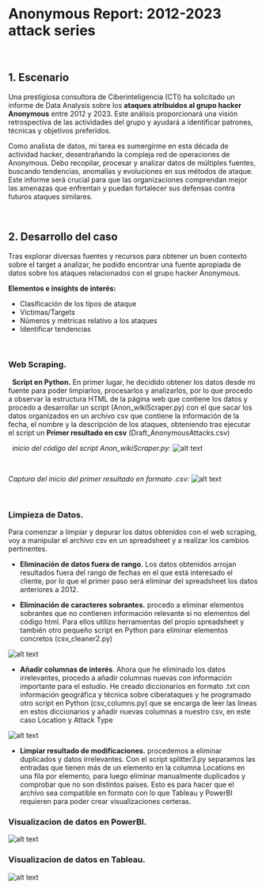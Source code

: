 # Anonymous Report: 2012-2023 attack series

&nbsp;

## 1. Escenario

Una prestigiosa consultora de Ciberinteligencia (CTI) ha solicitado un informe de Data Analysis sobre los **ataques atribuidos al grupo hacker Anonymous** entre 2012 y 2023. Este análisis proporcionará una visión retrospectiva de las actividades del grupo y ayudará a identificar patrones, técnicas y objetivos preferidos.

Como analista de datos, mi tarea es sumergirme en esta década de actividad hacker, desentrañando la compleja red de operaciones de Anonymous. Debo recopilar, procesar y analizar datos de múltiples fuentes, buscando tendencias, anomalías y evoluciones en sus métodos de ataque. Este informe será crucial para que las organizaciones comprendan mejor las amenazas que enfrentan y puedan fortalecer sus defensas contra futuros ataques similares.

&nbsp;


## 2. Desarrollo del caso

Tras explorar diversas fuentes y recursos para obtener un buen contexto sobre el target a analizar, he podido encontrar una fuente apropiada de datos sobre los ataques relacionados con el grupo hacker Anonymous.

**Elementos e insights de interés:**

- Clasificación de los tipos de ataque
- Víctimas/Targets
- Números y métricas relativo a los ataques
- Identificar tendencias



&nbsp;
### Web Scraping.
&nbsp;
**Script en Python.** En primer lugar, he decidido obtener los datos desde mi fuente para poder limpiarlos, procesarlos y analizarlos, por lo que procedo a observar la estructura HTML de la página web que contiene los datos y procedo a desarrollar un script (Anon_wikiScraper.py) con el que sacar los datos organizados en un archivo csv que contiene la información de la fecha, el nombre y la descripción de los ataques, obteniendo tras ejecutar el script un **Primer resultado en csv** (Draft_AnonymousAttacks.csv)

&nbsp;
*inicio del código del script Anon_wikiScraper.py:*
![alt text](image.png)

&nbsp;

*Captura del inicio del primer resultado en formato .csv:*
![alt text](image-1.png)



&nbsp;

### Limpieza de Datos.

Para comenzar a limpiar y depurar los datos obtenidos con el web scraping, voy a manipular el archivo csv en un spreadsheet y a realizar los cambios pertinentes. 

- **Eliminación de datos fuera de rango.** Los datos obtenidos arrojan resultados fuera del rango de fechas en el que está interesado el cliente, por lo que el primer paso será eliminar del spreadsheet los datos anteriores a 2012.

- **Eliminación de caracteres sobrantes.** procedo a eliminar elementos sobrantes que no contienen información relevante si no elementos del código html. Para ellos utilizo herramientas del propio spreadsheet y también otro pequeño script en Python para eliminar elementos concretos (csv_cleaner2.py)

![alt text](image-2.png)

- **Añadir columnas de interés**. Ahora que he eliminado los datos irrelevantes, procedo a añadir columnas nuevas con información importante para el estudio. He creado diccionarios en formato .txt con información geográfica y técnica sobre ciberataques y he programado otro script en Python (csv_columns.py) que se encarga de leer las lineas en estos diccionarios y añadir nuevas columnas a nuestro csv, en este caso Location y Attack Type


![alt text](image-3.png)


- **Limpiar resultado de modificaciones.** procedemos a eliminar duplicados y datos irrelevantes. Con el script splitter3.py separamos las entradas que tienen más de un elemento en la columna Locations en una fila por elemento, para luego eliminar manualmente duplicados y comprobar que no son distintos paises. Esto es para hacer que el archivo sea compatible en formato con lo que Tableau y PowerBI requieren para poder crear visualizaciones certeras.



### Visualizacion de datos en PowerBI.



![alt text](image-7.png)



### Visualizacion de datos en Tableau.



![alt text](image-8.png)
